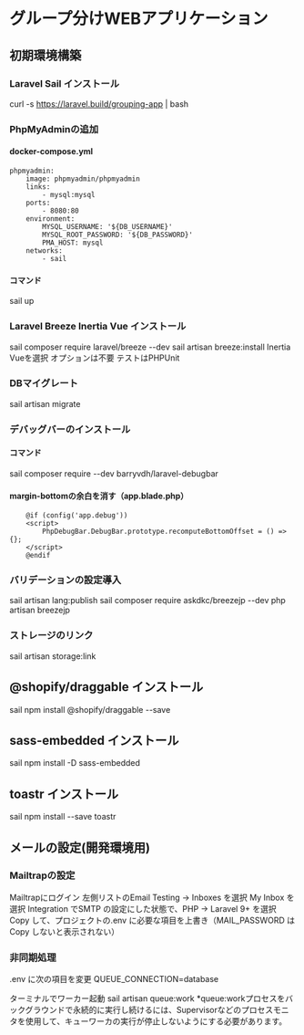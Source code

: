# グループ分けWEBアプリケーション

## 初期環境構築

### Laravel Sail インストール
curl -s https://laravel.build/grouping-app | bash

### PhpMyAdminの追加
#### docker-compose.yml
    phpmyadmin:
        image: phpmyadmin/phpmyadmin
        links:
            - mysql:mysql
        ports:
            - 8080:80
        environment:
            MYSQL_USERNAME: '${DB_USERNAME}'
            MYSQL_ROOT_PASSWORD: '${DB_PASSWORD}'
            PMA_HOST: mysql
        networks:
            - sail
#### コマンド
sail up

### Laravel Breeze Inertia Vue インストール
sail composer require laravel/breeze --dev
sail artisan breeze:install
Inertia Vueを選択
オプションは不要
テストはPHPUnit

### DBマイグレート
sail artisan migrate

### デバッグバーのインストール
#### コマンド
sail composer require --dev barryvdh/laravel-debugbar
#### margin-bottomの余白を消す（app.blade.php）
        @if (config('app.debug'))
        <script>
            PhpDebugBar.DebugBar.prototype.recomputeBottomOffset = () => {};
        </script>
        @endif

### バリデーションの設定導入
sail artisan lang:publish
sail composer require askdkc/breezejp --dev
php artisan breezejp

### ストレージのリンク
sail artisan storage:link

## @shopify/draggable インストール
sail npm install @shopify/draggable --save

## sass-embedded インストール
sail npm install -D sass-embedded

## toastr インストール
sail npm install --save toastr

## メールの設定(開発環境用)
### Mailtrapの設定
Mailtrapにログイン
左側リストのEmail Testing -> Inboxes を選択
My Inbox を選択
Integration でSMTP の設定にした状態で、PHP -> Laravel 9+ を選択
Copy して、プロジェクトの.env に必要な項目を上書き（MAIL_PASSWORD はCopy しないと表示されない）

### 非同期処理
.env に次の項目を変更
QUEUE_CONNECTION=database

ターミナルでワーカー起動
sail artisan queue:work
*queue:workプロセスをバックグラウンドで永続的に実行し続けるには、Supervisorなどのプロセスモニタを使用して、キューワーカの実行が停止しないようにする必要があります。
